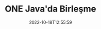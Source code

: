 ---
############################# Static ############################
layout: "auto-gen-merge"
date: 2022-10-18T12:55:59
draft: false
otherformats: ott pdf pps ppsx ppt pptx rtf tex vdx vsdm vsdx vssm vssx vstm vstx vsx

############################# Head ############################
head_title: "ONE Dosyalarını Java ve J2SE Belgeleri Birleştirme API'si ile Birleştirin"
head_description: "Kaynak belgeler olarak tüm veriler, stiller ve biçimlendirme ile belge birleştirme API'sini kullanarak Java'da birden fazla ONE dosyasını birleştirin."

############################# Header ############################
title: "ONE Java'da Birleşme"
description: "ONE kodunu birkaç satır Java koduyla birleştirin."
bg_image: "https://cms.admin.containerize.com/templates/aspose/App_Themes/V3/images/bg/header1.png"
bg_overlay: false
button:
    enable: true
    icon: "fas fa-arrow-down"
    label: "Ücretsiz deneme sürümünü indirin"
    link: "https://downloads.groupdocs.com/merger/java"

############################# SubMenu ############################
submenu:
    enable: true

    left:
        img_alt: "GroupDocs.Merger for Java"
        image: "https://cms.admin.containerize.com/templates/groupdocs/images/product-logos/90x90-noborder/groupdocs-merger-java.png"
        product: "GroupDocs.Merger"
        platform: "Java"

    middle:
        button:

            # button loop
            - link: "https://apireference.groupdocs.com/merger/java"
              text: "API Referansı"

            # button loop
            - link: "https://github.com/groupdocs-merger"
              text: "Kod Örnekleri"

            # button loop
            - link: "https://products.groupdocs.app/merger/family"
              text: "Canlı Demolar"

            # button loop
            - link: "https://purchase.groupdocs.com/pricing/merger/java"
              text: "fiyatlandırma"

    right:
        link_download: "https://downloads.groupdocs.com/merger"
        link_learn: "https://docs.groupdocs.com/merger/java"
        link_buy: "https://purchase.groupdocs.com"

############################# About ############################
about:
    enable: true
    title: "GroupDocs.Merger for Java API'si hakkında"
    content: |
        [GroupDocs.Merger for Java](/tr/merger/java/) birden çok PDF, Microsoft Office (Word, Excel, PowerPoint, OneNote), OpenDocument, HTML, görüntü ve diğer birçok belgeyi Java uygulamalarında tek bir dosyada toplayın. ONE belgelerini birleştirmenize izin verildiği için GroupDocs.Merger size çok fazla çaba kazandıracak - herhangi bir üçüncü taraf yazılımı, masaüstü uygulaması veya eklenti yüklemenize gerek yoktur. Artık zamanınızı boşa harcamanıza ve dosyaları manuel olarak birleştirmenize gerek yok! GroupDocs'un misyonu, en iyi kaliteyi sağlamak ve belge işleme iş akışlarını basitleştirmektir.
        
        GroupDocs.Merger API, dosya birleştirme özelliklerine ihtiyaç duyan kurumsal çözümler için doğru bir seçimdir. Bu API'ler, J2SE 7.0 (1.7), J2SE 8.0 (1.8), Java 10 dahil olmak üzere tüm büyük işletim sistemlerinde ve platformlarda iyi bir şekilde desteklenir.

############################# Steps ############################
steps:
    enable: true
    title_left: "Birden Çok ONE Dosyayı Java İçinde Birleştirin"
    content_left: |
        [GroupDocs.Merger for Java](/tr/merger/java/), Java geliştiricilerinin birkaç kolay adımı uygulayarak birden çok ONE dosyasını birleştirmesini kolaylaştırır.
        
        * Bir **Birleşme** örneği oluşturun ve kaynak belge yolunu yapıcı parametresi olarak iletin.
        * **Merger** sınıfından **Join**'i arayın ve ikinci kaynak belge yolunu iletin.
        * Birleştirilmiş belgeyi kaydetmek için **Birleşme** sınıfından **Kaydet**'i arayın.

    title_right: "sistem gereksinimleri"
    content_right: |
        GroupDocs.Merger for Java API'leri, tüm büyük platformlarda ve işletim sistemlerinde desteklenir. Aşağıdaki kodu çalıştırmadan önce lütfen aşağıdaki ön koşulların sisteminizde kurulu olduğundan emin olun.

        * İşletim Sistemleri: Microsoft Windows, Linux, MacOS
        * Geliştirme Ortamları: NetBeans, IntelliJ IDEA, Eclipse
        * çerçeveler: J2SE 7.0 (1.7), J2SE 8.0 (1.8), Java 10
        * GroupDocs.Merger for Java ürününün en son sürümünü [Maven](https://repository.groupdocs.com/webapp/#/artifacts/browse/tree/General/repo/com/groupdocs/groupdocs-merger) adresinden indirin
         
    code: |
     {{% merger/additional-styles %}}
     {{< merger/code-merger title="Java örnek kodunu kullanarak ONE dosyaları nasıl birleştirilir">}}

        ```java    
        // Java API için GroupDocs.Merger kullanarak ONE dosyalarını birleştirin
        // Giriş ONE belgesiyle Birleşmeyi Örneklendir
        Merger merger = new Merger("input_1.one");

        // Birleşme sınıfı örneğinin birleştirme yöntemini çağırın ve ikinci kaynak belge yolunu iletin
        merger.join("input_2.one");
    
        // Birleştirilmiş belgeyi kaydetmek için Birleşme sınıfı örneğinin kaydetme yöntemini çağırın
        merger.save("merged-file.one"); 
        ```
     {{< /merger/code-merger >}}

############################# Demos ############################
demos:
    enable: true
    title: "Canlı Demolar - Belgeleri Birleştirmek için Çevrimiçi Uygulama"
    content: |
       Şu anda [GroupDocs.Merger Live Demos](https://products.groupdocs.app/merger/one) web sitesini ziyaret ederek birden fazla ONE dosyayı birleştirin.
       Canlı demo aşağıdaki avantajlara sahiptir.
        
############################# About Formats ############################
about_formats:
    enable: true

############################# More Formats ############################
more_formats:
    enable: true
    title: "Diğer Belge Formatlarını Birleştirme"
    content: |
        Java, dosya biçimleri ve resimler için birleşme API'sini belgeler. Aşağıda belirtildiği gibi bazı popüler belge biçimlerini birleştirin.

############################# Back to top ###############################
back_to_top:
    enable: true
---